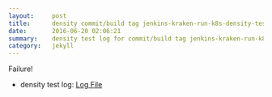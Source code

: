 ```yaml
---
layout:     post
title:      density commit/build tag jenkins-kraken-run-k8s-density-tests-102-3
date:       2016-06-20 02:06:21
summary:    density test log for commit/build tag jenkins-kraken-run-k8s-density-tests-102-3.
category:   jekyll
---
```


Failure!

- density test log: [Log File](http://s3-us-west-2.amazonaws.com/kraken-e2e-logs/density/jenkins-kraken-run-k8s-density-tests-102-3/build-log.txt)

